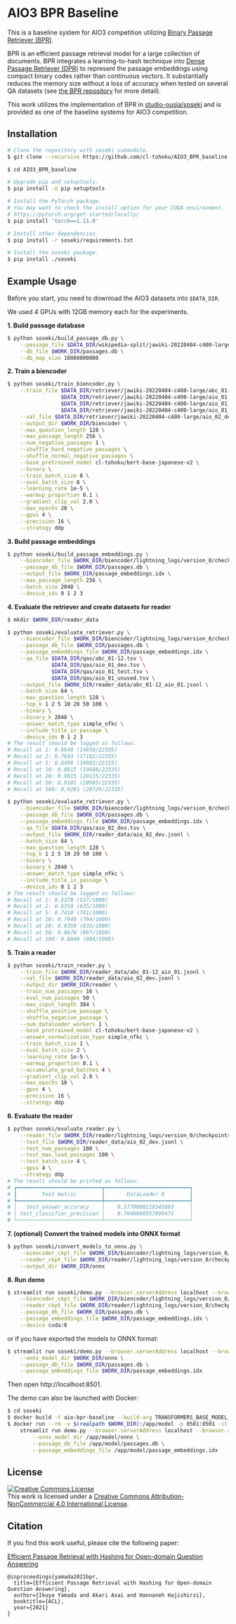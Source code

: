 # AIO3 BPR Baseline

This is a baseline system for AIO3 competition utilizing [Binary Passage Retriever (BPR)](https://github.com/studio-ousia/bpr).

BPR is an efficient passage retrieval model for a large collection of documents.
BPR integrates a learning-to-hash technique into [Dense Passage Retriever (DPR)](https://github.com/facebookresearch/DPR) to represent the passage embeddings using compact binary codes rather than continuous vectors.
It substantially reduces the memory size without a loss of accuracy when tested on several QA datasets (see [the BPR repository](https://github.com/studio-ousia/bpr) for more detail).

This work utilizes the implementation of BPR in [studio-ousia/soseki](https://github.com/studio-ousia/soseki) and is provided as one of the baseline systems for AIO3 competition.

## Installation

```sh
# Clone the repository with soseki submodule.
$ git clone --recursive https://github.com/cl-tohoku/AIO3_BPR_baseline

$ cd AIO3_BPR_baseline

# Upgrade pip and setuptools.
$ pip install -U pip setuptools

# Install the PyTorch package.
# You may want to check the install option for your CUDA environment.
# https://pytorch.org/get-started/locally/
$ pip install 'torch==1.11.0'

# Install other dependencies.
$ pip install -r soseki/requirements.txt

# Install the soseki package.
$ pip install ./soseki
```

## Example Usage

Before you start, you need to download the AIO3 datasets into `$DATA_DIR`.

We used 4 GPUs with 12GB memory each for the experiments.

**1. Build passage database**

```sh
$ python soseki/build_passage_db.py \
    --passage_file $DATA_DIR/wikipedia-split/jawiki-20220404-c400-large.tsv.gz \
    --db_file $WORK_DIR/passages.db \
    --db_map_size 10000000000
```

**2. Train a biencoder**

```sh
$ python soseki/train_biencoder.py \
    --train_file $DATA_DIR/retriever/jawiki-20220404-c400-large/abc_01-12.json.gz \
                 $DATA_DIR/retriever/jawiki-20220404-c400-large/aio_01_dev.json.gz \
                 $DATA_DIR/retriever/jawiki-20220404-c400-large/aio_01_test.json.gz \
                 $DATA_DIR/retriever/jawiki-20220404-c400-large/aio_01_unused.json.gz \
    --val_file $DATA_DIR/retriever/jawiki-20220404-c400-large/aio_02_dev.json.gz \
    --output_dir $WORK_DIR/biencoder \
    --max_question_length 128 \
    --max_passage_length 256 \
    --num_negative_passages 1 \
    --shuffle_hard_negative_passages \
    --shuffle_normal_negative_passages \
    --base_pretrained_model cl-tohoku/bert-base-japanese-v2 \
    --binary \
    --train_batch_size 8 \
    --eval_batch_size 8 \
    --learning_rate 1e-5 \
    --warmup_proportion 0.1 \
    --gradient_clip_val 2.0 \
    --max_epochs 20 \
    --gpus 4 \
    --precision 16 \
    --strategy ddp
```

**3. Build passage embeddings**

```sh
$ python soseki/build_passage_embeddings.py \
    --biencoder_file $WORK_DIR/biencoder/lightning_logs/version_0/checkpoints/last.ckpt \
    --passage_db_file $WORK_DIR/passages.db \
    --output_file $WORK_DIR/passage_embeddings.idx \
    --max_passage_length 256 \
    --batch_size 2048 \
    --device_ids 0 1 2 3
```

**4. Evaluate the retriever and create datasets for reader**

```sh
$ mkdir $WORK_DIR/reader_data

$ python soseki/evaluate_retriever.py \
    --biencoder_file $WORK_DIR/biencoder/lightning_logs/version_0/checkpoints/last.ckpt \
    --passage_db_file $WORK_DIR/passages.db \
    --passage_embeddings_file $WORK_DIR/passage_embeddings.idx \
    --qa_file $DATA_DIR/qas/abc_01-12.tsv \
              $DATA_DIR/qas/aio_01_dev.tsv \
              $DATA_DIR/qas/aio_01_test.tsv \
              $DATA_DIR/qas/aio_01_unused.tsv \
    --output_file $WORK_DIR/reader_data/abc_01-12_aio_01.jsonl \
    --batch_size 64 \
    --max_question_length 128 \
    --top_k 1 2 5 10 20 50 100 \
    --binary \
    --binary_k 2048 \
    --answer_match_type simple_nfkc \
    --include_title_in_passage \
    --device_ids 0 1 2 3
# The result should be logged as follows:
# Recall at 1: 0.6649 (14850/22335)
# Recall at 2: 0.7693 (17182/22335)
# Recall at 5: 0.8499 (18982/22335)
# Recall at 10: 0.8815 (19688/22335)
# Recall at 20: 0.9015 (20135/22335)
# Recall at 50: 0.9181 (20505/22335)
# Recall at 100: 0.9281 (20729/22335)

$ python soseki/evaluate_retriever.py \
    --biencoder_file $WORK_DIR/biencoder/lightning_logs/version_0/checkpoints/last.ckpt \
    --passage_db_file $WORK_DIR/passages.db \
    --passage_embeddings_file $WORK_DIR/passage_embeddings.idx \
    --qa_file $DATA_DIR/qas/aio_02_dev.tsv \
    --output_file $WORK_DIR/reader_data/aio_02_dev.jsonl \
    --batch_size 64 \
    --max_question_length 128 \
    --top_k 1 2 5 10 20 50 100 \
    --binary \
    --binary_k 2048 \
    --answer_match_type simple_nfkc \
    --include_title_in_passage \
    --device_ids 0 1 2 3
# The result should be logged as follows:
# Recall at 1: 0.5370 (537/1000)
# Recall at 2: 0.6350 (635/1000)
# Recall at 5: 0.7410 (741/1000)
# Recall at 10: 0.7940 (794/1000)
# Recall at 20: 0.8350 (835/1000)
# Recall at 50: 0.8670 (867/1000)
# Recall at 100: 0.8840 (884/1000)
```

**5. Train a reader**

```sh
$ python soseki/train_reader.py \
    --train_file $WORK_DIR/reader_data/abc_01-12_aio_01.jsonl \
    --val_file $WORK_DIR/reader_data/aio_02_dev.jsonl \
    --output_dir $WORK_DIR/reader \
    --train_num_passages 16 \
    --eval_num_passages 50 \
    --max_input_length 384 \
    --shuffle_positive_passage \
    --shuffle_negative_passage \
    --num_dataloader_workers 1 \
    --base_pretrained_model cl-tohoku/bert-base-japanese-v2 \
    --answer_normalization_type simple_nfkc \
    --train_batch_size 1 \
    --eval_batch_size 2 \
    --learning_rate 1e-5 \
    --warmup_proportion 0.1 \
    --accumulate_grad_batches 4 \
    --gradient_clip_val 2.0 \
    --max_epochs 10 \
    --gpus 4 \
    --precision 16 \
    --strategy ddp
```

**6. Evaluate the reader**

```sh
$ python soseki/evaluate_reader.py \
    --reader_file $WORK_DIR/reader/lightning_logs/version_0/checkpoints/best.ckpt \
    --test_file $WORK_DIR/reader_data/aio_02_dev.jsonl \
    --test_num_passages 100 \
    --test_max_load_passages 100 \
    --test_batch_size 4 \
    --gpus 4 \
    --strategy ddp
# The result should be printed as follows:
# ┏━━━━━━━━━━━━━━━━━━━━━━━━━━━┳━━━━━━━━━━━━━━━━━━━━━━━━━━━┓
# ┃        Test metric        ┃       DataLoader 0        ┃
# ┡━━━━━━━━━━━━━━━━━━━━━━━━━━━╇━━━━━━━━━━━━━━━━━━━━━━━━━━━┩
# │   test_answer_accuracy    │    0.5770000219345093     │
# │ test_classifier_precision │    0.7040000557899475     │
# └───────────────────────────┴───────────────────────────┘
```

**7. (optional) Convert the trained models into ONNX format**

```sh
$ python soseki/convert_models_to_onnx.py \
    --biencoder_ckpt_file $WORK_DIR/biencoder/lightning_logs/version_0/checkpoints/last.ckpt \
    --reader_ckpt_file $WORK_DIR/reader/lightning_logs/version_0/checkpoints/best.ckpt \
    --output_dir $WORK_DIR/onnx
```

**8. Run demo**

```sh
$ streamlit run soseki/demo.py --browser.serverAddress localhost --browser.serverPort 8501 -- \
    --biencoder_ckpt_file $WORK_DIR/biencoder/lightning_logs/version_0/checkpoints/last.ckpt \
    --reader_ckpt_file $WORK_DIR/reader/lightning_logs/version_0/checkpoints/best.ckpt \
    --passage_db_file $WORK_DIR/passages.db \
    --passage_embeddings_file $WORK_DIR/passage_embeddings.idx \
    --device cuda:0
```

or if you have exported the models to ONNX format:

```sh
$ streamlit run soseki/demo.py --browser.serverAddress localhost --browser.serverPort 8501 -- \
    --onnx_model_dir $WORK_DIR/onnx \
    --passage_db_file $WORK_DIR/passages.db \
    --passage_embeddings_file $WORK_DIR/passage_embeddings.idx
```

Then open http://localhost:8501.

The demo can also be launched with Docker:

```sh
$ cd soseki
$ docker build -t aio-bpr-baseline --build-arg TRANSFORMERS_BASE_MODEL_NAME='cl-tohoku/bert-base-japanese-v2' .
$ docker run --rm -v $(realpath $WORK_DIR):/app/model -p 8501:8501 -it aio-bpr-baseline \
    streamlit run demo.py --browser.serverAddress localhost --browser.serverPort 8501 -- \
        --onnx_model_dir /app/model/onnx \
        --passage_db_file /app/model/passages.db \
        --passage_embeddings_file /app/model/passage_embeddings.idx
```

## License

<a rel="license" href="http://creativecommons.org/licenses/by-nc/4.0/"><img alt="Creative Commons License" style="border-width:0" src="https://i.creativecommons.org/l/by-nc/4.0/88x31.png" /></a><br />This
work is licensed under a
<a rel="license" href="http://creativecommons.org/licenses/by-nc/4.0/">Creative
Commons Attribution-NonCommercial 4.0 International License</a>.

## Citation

If you find this work useful, please cite the following paper:

[Efficient Passage Retrieval with Hashing for Open-domain Question Answering](https://arxiv.org/abs/2106.00882)

```
@inproceedings{yamada2021bpr,
  title={Efficient Passage Retrieval with Hashing for Open-domain Question Answering},
  author={Ikuya Yamada and Akari Asai and Hannaneh Hajishirzi},
  booktitle={ACL},
  year={2021}
}
```
